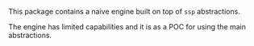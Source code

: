 This package contains a naive engine built on top of `ssp` abstractions.

The engine has limited capabilities and it is as a POC for using the main abstractions.